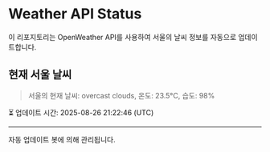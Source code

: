 
# Weather API Status

이 리포지토리는 OpenWeather API를 사용하여 서울의 날씨 정보를 자동으로 업데이트합니다.

## 현재 서울 날씨
> 서울의 현재 날씨: overcast clouds, 온도: 23.5°C, 습도: 98%

⏳ 업데이트 시간: 2025-08-26 21:22:46 (UTC)

---
자동 업데이트 봇에 의해 관리됩니다.
